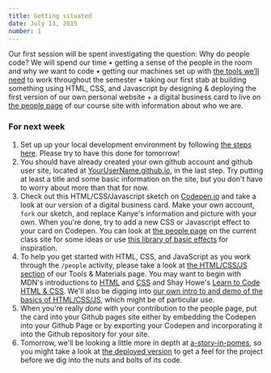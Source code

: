 ```yaml
---
title: Getting situated
date: July 13, 2015
number: 1
---
```

Our first session will be spent investigating the question: Why do people code? We will spend our time • getting a sense of the people in the room and why *we* want to code • getting our machines set up with [the tools we’ll need](tools-and-materials) to work throughout the semester • taking our first stab at building something using HTML, CSS, and Javascript by designing & deploying the first version of our own personal website + a digital business card to live on [the people page](people) of our course site with information about who we are.


### For next week

1. Set up up your local development environment by following [the steps here](https://dgmds15.github.io/tools-and-materials).  Please try to have this done for tomorrow!
1. You should have already created your own github account and github user site, located at [YourUserName.github.io](), in the last step.  Try putting at least a title and some basic information on the site, but you don't have to worry about more than that for now.  
1. Check out this HTML/CSS/Javascript sketch on [Codepen.io](http://codepen.io/duffles/pen/EjQLzy) and take a look at our version of a digital business card.  Make your own account, `fork` our sketch, and replace Kanye's information and picture with your own.  When you're done, try to add a new CSS or Javascript effect to your card on Codepen.  You can look at [the people page](http://dgmds15.github.io/people) on the current class site for some ideas or use [this library of basic effects]() for inspiration.
1. To help you get started with HTML, CSS, and JavaScript as you work through the `/people` activity, please take a look at [the HTML/CSS/JS section](javascript-html-and-css-references) of our Tools &amp; Materials page.  You may want to begin with  MDN's introductions to [HTML](https://developer.mozilla.org/en-US/Learn/HTML) and [CSS](https://developer.mozilla.org/en-US/Learn/CSS) and Shay Howe's [Learn to Code HTML & CSS](http://learn.shayhowe.com/html-css/).  We'll also be digging into [our own intro to and demo of the basics of HTML/CSS/JS](https://github.com/dgmde15/HTML.CSS.JS-Intro), which might be of particular use.
1. When you're really *done* with your contribution to the people page, put the card into your Github pages site either by embedding the Codepen into your Github Page or by exporting your Codepen and incorporating it into the Github repository for your site.
1. Tomorrow, we'll be looking a little more in depth at [a-story-in-pomes](https://github.com/dgmds15/a-story-in-pomes), so you might take a look at [the deployed version](http://dgmds15.github.io/a-story-in-pomes/) to get a feel for the project before we dig into the nuts and bolts of its code.
